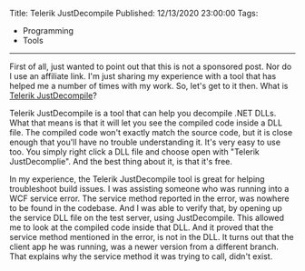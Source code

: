 Title: Telerik JustDecompile
Published: 12/13/2020 23:00:00
Tags:
   - Programming
   - Tools
---

First of all, just wanted to point out that this is not a sponsored post. Nor do I use an affiliate link. I'm just sharing my experience with a tool that has helped me a number of times with my work. So, let's get to it then. What is [Telerik JustDecompile](https://www.telerik.com/products/decompiler.aspx)? 

Telerik JustDecompile is a tool that can help you decompile .NET DLLs. What that means is that it will let you see the compiled code inside a DLL file. The compiled code won't exactly match the source code, but it is close enough that you'll have no trouble understanding it. It's very easy to use too. You simply right click a DLL file and choose open with "Telerik JustDecomplie". And the best thing about it, is that it's free. 

In my experience, the Telerik JustDecompile tool is great for helping troubleshoot build issues. I was assisting someone who was running into a WCF service error. The service method reported in the error, was nowhere to be found in the codebase. And I was able to verify that, by opening up the service DLL file on the test server, using JustDecompile. This allowed me to look at the compiled code inside that DLL. And it proved that the service method mentioned in the error, is not in the DLL. It turns out that the client app he was running, was a newer version from a different branch. That explains why the service method it was trying to call, didn't exist.